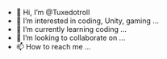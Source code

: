 - 👋 Hi, I’m @Tuxedotroll
- 👀 I’m interested in coding, Unity, gaming ...
- 🌱 I’m currently learning coding ...
- 💞️ I’m looking to collaborate on ...
- 📫 How to reach me ...

<!---
Tuxedotroll/Tuxedotroll is a ✨ special ✨ repository because its `README.md` (this file) appears on your GitHub profile.
You can click the Preview link to take a look at your changes.
--->
